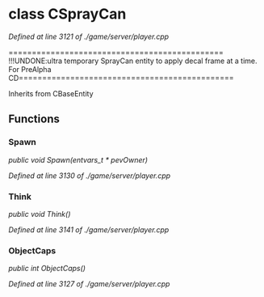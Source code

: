 # class CSprayCan

*Defined at line 3121 of ./game/server/player.cpp*

============================================== !!!UNDONE:ultra temporary SprayCan entity to apply decal frame at a time. For PreAlpha CD==============================================



Inherits from CBaseEntity



## Functions

### Spawn

*public void Spawn(entvars_t * pevOwner)*

*Defined at line 3130 of ./game/server/player.cpp*

### Think

*public void Think()*

*Defined at line 3141 of ./game/server/player.cpp*

### ObjectCaps

*public int ObjectCaps()*

*Defined at line 3127 of ./game/server/player.cpp*



